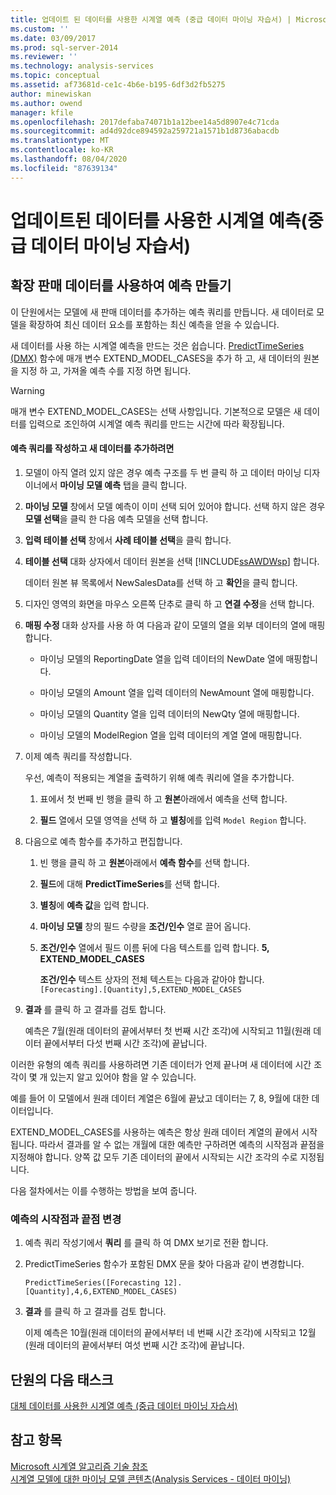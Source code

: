 ```yaml
---
title: 업데이트 된 데이터를 사용한 시계열 예측 (중급 데이터 마이닝 자습서) | Microsoft Docs
ms.custom: ''
ms.date: 03/09/2017
ms.prod: sql-server-2014
ms.reviewer: ''
ms.technology: analysis-services
ms.topic: conceptual
ms.assetid: af73681d-ce1c-4b6e-b195-6df3d2fb5275
author: minewiskan
ms.author: owend
manager: kfile
ms.openlocfilehash: 2017defaba74071b1a12bee14a5d8907e4c71cda
ms.sourcegitcommit: ad4d92dce894592a259721a1571b1d8736abacdb
ms.translationtype: MT
ms.contentlocale: ko-KR
ms.lasthandoff: 08/04/2020
ms.locfileid: "87639134"
---
```

# <a name="time-series-predictions-using-updated-data-intermediate-data-mining-tutorial"></a>업데이트된 데이터를 사용한 시계열 예측(중급 데이터 마이닝 자습서)
    
## <a name="creating-predictions-using-the-extended-sales-data"></a>확장 판매 데이터를 사용하여 예측 만들기  
 이 단원에서는 모델에 새 판매 데이터를 추가하는 예측 쿼리를 만듭니다. 새 데이터로 모델을 확장하여 최신 데이터 요소를 포함하는 최신 예측을 얻을 수 있습니다.  
  
 새 데이터를 사용 하는 시계열 예측을 만드는 것은 쉽습니다. [PredictTimeSeries &#40;DMX&#41;](/sql/dmx/predicttimeseries-dmx) 함수에 매개 변수 EXTEND_MODEL_CASES을 추가 하 고, 새 데이터의 원본을 지정 하 고, 가져올 예측 수를 지정 하면 됩니다.  
  
> [!WARNING]  
>  매개 변수 EXTEND_MODEL_CASES는 선택 사항입니다. 기본적으로 모델은 새 데이터를 입력으로 조인하여 시계열 예측 쿼리를 만드는 시간에 따라 확장됩니다.  
  
#### <a name="to-build-the-prediction-query-and-add-new-data"></a>예측 쿼리를 작성하고 새 데이터를 추가하려면  
  
1.  모델이 아직 열려 있지 않은 경우 예측 구조를 두 번 클릭 하 고 데이터 마이닝 디자이너에서 **마이닝 모델 예측** 탭을 클릭 합니다.  
  
2.  **마이닝 모델** 창에서 모델 예측이 이미 선택 되어 있어야 합니다. 선택 하지 않은 경우 **모델 선택**을 클릭 한 다음 예측 모델을 선택 합니다.  
  
3.  **입력 테이블 선택** 창에서 **사례 테이블 선택**을 클릭 합니다.  
  
4.  **테이블 선택** 대화 상자에서 데이터 원본을 선택 [!INCLUDE[ssAWDWsp](../includes/ssawdwsp-md.md)] 합니다.  
  
     데이터 원본 뷰 목록에서 NewSalesData를 선택 하 고 **확인**을 클릭 합니다.  
  
5.  디자인 영역의 화면을 마우스 오른쪽 단추로 클릭 하 고 **연결 수정**을 선택 합니다.  
  
6.  **매핑 수정** 대화 상자를 사용 하 여 다음과 같이 모델의 열을 외부 데이터의 열에 매핑합니다.  
  
    -   마이닝 모델의 ReportingDate 열을 입력 데이터의 NewDate 열에 매핑합니다.  
  
    -   마이닝 모델의 Amount 열을 입력 데이터의 NewAmount 열에 매핑합니다.  
  
    -   마이닝 모델의 Quantity 열을 입력 데이터의 NewQty 열에 매핑합니다.  
  
    -   마이닝 모델의 ModelRegion 열을 입력 데이터의 계열 열에 매핑합니다.  
  
7.  이제 예측 쿼리를 작성합니다.  
  
     우선, 예측이 적용되는 계열을 출력하기 위해 예측 쿼리에 열을 추가합니다.  
  
    1.  표에서 첫 번째 빈 행을 클릭 하 고 **원본**아래에서 예측을 선택 합니다.  
  
    2.  **필드** 열에서 모델 영역을 선택 하 고 **별칭**에를 입력 `Model Region` 합니다.  
  
8.  다음으로 예측 함수를 추가하고 편집합니다.  
  
    1.  빈 행을 클릭 하 고 **원본**아래에서 **예측 함수**를 선택 합니다.  
  
    2.  **필드**에 대해 **PredictTimeSeries**를 선택 합니다.  
  
    3.  **별칭**에 **예측 값**을 입력 합니다.  
  
    4.  **마이닝 모델** 창의 필드 수량을 **조건/인수** 열로 끌어 옵니다.  
  
    5.  **조건/인수** 열에서 필드 이름 뒤에 다음 텍스트를 입력 합니다. **5, EXTEND_MODEL_CASES**  
  
         **조건/인수** 텍스트 상자의 전체 텍스트는 다음과 같아야 합니다.`[Forecasting].[Quantity],5,EXTEND_MODEL_CASES`  
  
9. **결과** 를 클릭 하 고 결과를 검토 합니다.  
  
     예측은 7월(원래 데이터의 끝에서부터 첫 번째 시간 조각)에 시작되고 11월(원래 데이터 끝에서부터 다섯 번째 시간 조각)에 끝납니다.  
  
 이러한 유형의 예측 쿼리를 사용하려면 기존 데이터가 언제 끝나며 새 데이터에 시간 조각이 몇 개 있는지 알고 있어야 함을 알 수 있습니다.  
  
 예를 들어 이 모델에서 원래 데이터 계열은 6월에 끝났고 데이터는 7, 8, 9월에 대한 데이터입니다.  
  
 EXTEND_MODEL_CASES를 사용하는 예측은 항상 원래 데이터 계열의 끝에서 시작됩니다. 따라서 결과를 알 수 없는 개월에 대한 예측만 구하려면 예측의 시작점과 끝점을 지정해야 합니다. 양쪽 값 모두 기존 데이터의 끝에서 시작되는 시간 조각의 수로 지정됩니다.  
  
 다음 절차에서는 이를 수행하는 방법을 보여 줍니다.  
  
### <a name="change-the-start-and-end-points-of-the-predictions"></a>예측의 시작점과 끝점 변경  
  
1.  예측 쿼리 작성기에서 **쿼리** 를 클릭 하 여 DMX 보기로 전환 합니다.  
  
2.  PredictTimeSeries 함수가 포함된 DMX 문을 찾아 다음과 같이 변경합니다.  
  
     `PredictTimeSeries([Forecasting 12].[Quantity],4,6,EXTEND_MODEL_CASES)`  
  
3.  **결과** 를 클릭 하 고 결과를 검토 합니다.  
  
     이제 예측은 10월(원래 데이터의 끝에서부터 네 번째 시간 조각)에 시작되고 12월(원래 데이터의 끝에서부터 여섯 번째 시간 조각)에 끝납니다.  
  
## <a name="next-task-in-lesson"></a>단원의 다음 태스크  
 [대체 데이터를 사용한 시계열 예측 &#40;중급 데이터 마이닝 자습서&#41;](../../2014/tutorials/time-series-predictions-replacement-data-intermediate-data-mining.md)  
  
## <a name="see-also"></a>참고 항목  
 [Microsoft 시계열 알고리즘 기술 참조](../../2014/analysis-services/data-mining/microsoft-time-series-algorithm-technical-reference.md)   
 [시계열 모델에 대한 마이닝 모델 콘텐츠&#40;Analysis Services - 데이터 마이닝&#41;](../../2014/analysis-services/data-mining/mining-model-content-for-time-series-models-analysis-services-data-mining.md)  
  
  

